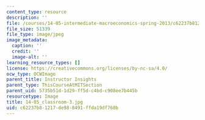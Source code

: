 ```yaml
---
content_type: resource
description: ''
file: /courses/14-05-intermediate-macroeconomics-spring-2013/c62237b81217de988491ffda19df768b_14-05_classroom-3.jpg
file_size: 51339
file_type: image/jpeg
image_metadata:
  caption: ''
  credit: ''
  image-alt: ''
learning_resource_types: []
license: https://creativecommons.org/licenses/by-nc-sa/4.0/
ocw_type: OCWImage
parent_title: Instructor Insights
parent_type: ThisCourseAtMITSection
parent_uid: 5735b51d-1d29-ff5d-c4bd-c908ee7b445b
resourcetype: Image
title: 14-05_classroom-3.jpg
uid: c62237b8-1217-de98-8491-ffda19df768b
---
```

